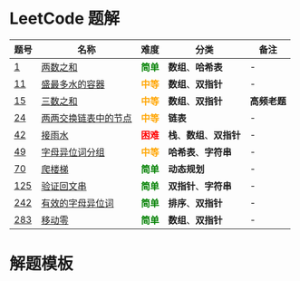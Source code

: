 # LeetCode 题解

| 题号                                                         | 名称                                                       |                    难度                     | 分类                         | 备注         |
| ------------------------------------------------------------ | ---------------------------------------------------------- | :-----------------------------------------: | ---------------------------- | ------------ |
| [1](https://leetcode-cn.com/problems/two-sum/)               | [两数之和](Problems/1.Two-Sum.md)                          | <strong style="color:green;">简单</strong>  | **数组**、**哈希表**         | -            |
| [11](https://leetcode-cn.com/problems/container-with-most-water/) | [盛最多水的容器](Problems/11.Container-With-Most-Water.md) | <strong style="color:orange;">中等</strong> | **数组**、**双指针**         | -            |
| [15](https://leetcode-cn.com/problems/3sum/)                 | [三数之和](Problems/15.3Sum.md)                            | <strong style="color:orange;">中等</strong> | **数组**、**双指针**         | **高频老题** |
| [24](https://leetcode-cn.com/problems/swap-nodes-in-pairs/)  | [两两交换链表中的节点](Problems/24.Swap-Nodes-in-Pairs.md) | <strong style="color:orange;">中等</strong> | **链表**                     | -            |
| [42](https://leetcode-cn.com/problems/trapping-rain-water/)  | [接雨水](Problems/42.Trapping-Rain-Water.md)               |  <strong style="color:red;">困难</strong>   | **栈**、**数组**、**双指针** | -            |
| [49](https://leetcode-cn.com/problems/group-anagrams/)       | [字母异位词分组](Problems/49.Group-Anagrams.md)            | <strong style="color:orange;">中等</strong> | **哈希表**、**字符串**       | -            |
| [70](https://leetcode-cn.com/problems/climbing-stairs/)      | [爬楼梯](Problems/70.Climbing-Stairs.md)                   | <strong style="color:green;">简单</strong>  | **动态规划**                 | -            |
| [125](https://leetcode-cn.com/problems/valid-palindrome/)    | [验证回文串](Problems/125.Valid-Palindrome.md)             | <strong style="color:green;">简单</strong>  | **双指针**、**字符串**       | -            |
| [242](https://leetcode-cn.com/problems/valid-anagram/)       | [有效的字母异位词](Problems/242.Valid-Anagram.md)          | <strong style="color:green;">简单</strong>  | **排序**、**双指针**         | -            |
| [283](https://leetcode-cn.com/problems/move-zeroes/)         | [移动零](Problems/283.Move-Zeroes.md)                      | <strong style="color:green;">简单</strong>  | **数组**、**双指针**         | -            |

# 解题模板
